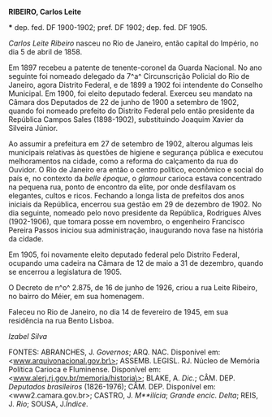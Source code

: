 **RIBEIRO, Carlos Leite**

**\*** dep. fed. DF 1900-1902; pref. DF 1902; dep. fed. DF 1905.

*Carlos Leite Ribeiro* nasceu no Rio de Janeiro, então capital do
Império, no dia 5 de abril de 1858.

Em 1897 recebeu a patente de tenente-coronel da Guarda Nacional. No ano
seguinte foi nomeado delegado da 7^a^ Circunscrição Policial do Rio de
Janeiro, agora Distrito Federal, e de 1899 a 1902 foi intendente do
Conselho Municipal. Em 1900, foi eleito deputado federal. Exerceu seu
mandato na Câmara dos Deputados de 22 de junho de 1900 a setembro de
1902, quando foi nomeado prefeito do Distrito Federal pelo então
presidente da República Campos Sales (1898-1902), substituindo Joaquim
Xavier da Silveira Júnior.

Ao assumir a prefeitura em 27 de setembro de 1902, alterou algumas leis
municipais relativas às questões de higiene e segurança pública e
executou melhoramentos na cidade, como a reforma do calçamento da rua do
Ouvidor. O Rio de Janeiro era então o centro político, econômico e
social do país e, no contexto da *belle époque*, o *glamour* carioca
estava concentrado na pequena rua, ponto de encontro da elite, por onde
desfilavam os elegantes, cultos e ricos. Fechando a longa lista de
prefeitos dos anos iniciais da República, encerrou sua gestão em 29 de
dezembro de 1902. No dia seguinte, nomeado pelo novo presidente da
República, Rodrigues Alves (1902-1906), que tomara posse em novembro, o
engenheiro Francisco Pereira Passos iniciou sua administração,
inaugurando nova fase na história da cidade.

Em 1905, foi novamente eleito deputado federal pelo Distrito Federal,
ocupando uma cadeira na Câmara de 12 de maio a 31 de dezembro, quando se
encerrou a legislatura de 1905.

O Decreto de n^o^ 2.875, de 16 de junho de 1926, criou a rua Leite
Ribeiro, no bairro do Méier, em sua homenagem.

Faleceu no Rio de Janeiro, no dia 14 de fevereiro de 1945, em sua
residência na rua Bento Lisboa.

*Izabel Silva*

FONTES: ABRANCHES, J. *Governos*; ARQ. NAC. Disponível em:
\<www.arquivonacional.gov.br\>; ASSEMB. LEGISL. RJ. Núcleo de Memória
Política Carioca e Fluminense. Disponível em:
\<www.alerj.rj.gov.br/memoria/historia\>; BLAKE, A. *Dic.*; CÂM. DEP.
*Deputados brasileiros* (1826-1976); CÂM. DEP. Disponível em:
\<www2.camara.gov.br\>; CASTRO, J. *M**ilícia*; *Grande encic. Delta*;
REIS, J. *Rio*; SOUSA, J.*Índice*.
